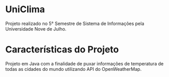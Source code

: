 # UniClima
 Projeto realizado no 5° Semestre de Sistema de Informações pela Universidade Nove de Julho.
 
 # Características do Projeto
 Projeto em Java com a finalidade de puxar informações de temperatura de todas as cidades do mundo utilizando API do OpenWeatherMap.
